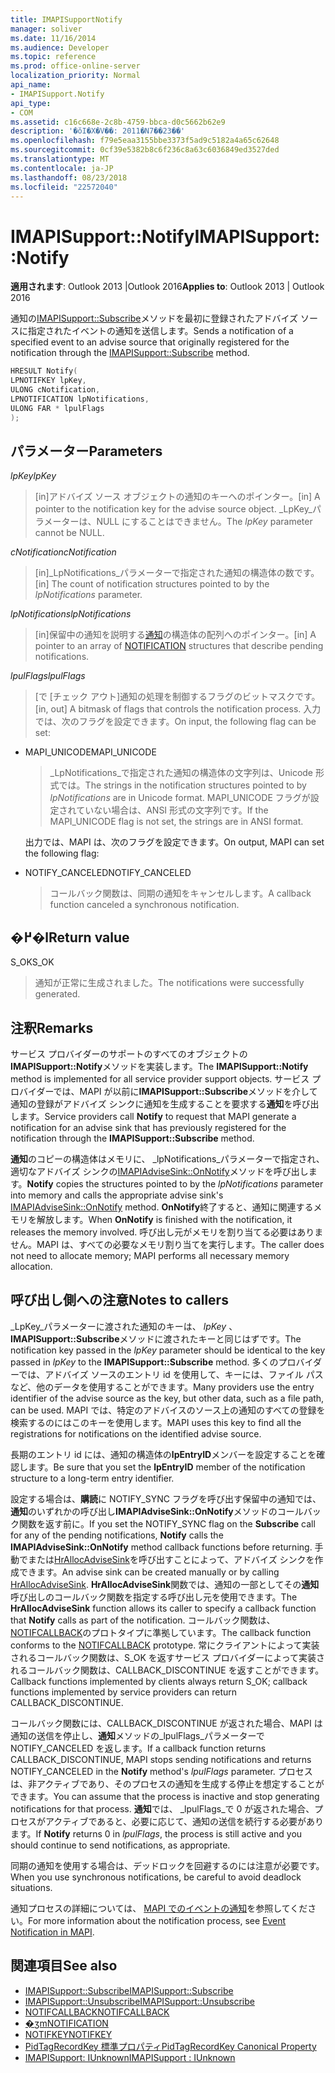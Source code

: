 ```yaml
---
title: IMAPISupportNotify
manager: soliver
ms.date: 11/16/2014
ms.audience: Developer
ms.topic: reference
ms.prod: office-online-server
localization_priority: Normal
api_name:
- IMAPISupport.Notify
api_type:
- COM
ms.assetid: c16c668e-2c8b-4759-bbca-d0c5662b62e9
description: '�ŏI�X�V��: 2011�N7��23��'
ms.openlocfilehash: f79e5eaa3155bbe3373f5ad9c5182a4a65c62648
ms.sourcegitcommit: 0cf39e5382b8c6f236c8a63c6036849ed3527ded
ms.translationtype: MT
ms.contentlocale: ja-JP
ms.lasthandoff: 08/23/2018
ms.locfileid: "22572040"
---
```

# <a name="imapisupportnotify"></a><span data-ttu-id="0183e-103">IMAPISupport::Notify</span><span class="sxs-lookup"><span data-stu-id="0183e-103">IMAPISupport::Notify</span></span>

<span data-ttu-id="0183e-104">**適用されます**: Outlook 2013 |Outlook 2016</span><span class="sxs-lookup"><span data-stu-id="0183e-104">**Applies to**: Outlook 2013 | Outlook 2016</span></span> 
  
<span data-ttu-id="0183e-105">通知の[IMAPISupport::Subscribe](imapisupport-subscribe.md)メソッドを最初に登録されたアドバイズ ソースに指定されたイベントの通知を送信します。</span><span class="sxs-lookup"><span data-stu-id="0183e-105">Sends a notification of a specified event to an advise source that originally registered for the notification through the [IMAPISupport::Subscribe](imapisupport-subscribe.md) method.</span></span> 
  
```cpp
HRESULT Notify(
LPNOTIFKEY lpKey,
ULONG cNotification,
LPNOTIFICATION lpNotifications,
ULONG FAR * lpulFlags
);
```

## <a name="parameters"></a><span data-ttu-id="0183e-106">パラメーター</span><span class="sxs-lookup"><span data-stu-id="0183e-106">Parameters</span></span>

<span data-ttu-id="0183e-107">_lpKey_</span><span class="sxs-lookup"><span data-stu-id="0183e-107">_lpKey_</span></span>
  
> <span data-ttu-id="0183e-108">[in]アドバイズ ソース オブジェクトの通知のキーへのポインター。</span><span class="sxs-lookup"><span data-stu-id="0183e-108">[in] A pointer to the notification key for the advise source object.</span></span> <span data-ttu-id="0183e-109">_LpKey_パラメーターは、NULL にすることはできません。</span><span class="sxs-lookup"><span data-stu-id="0183e-109">The  _lpKey_ parameter cannot be NULL.</span></span> 
    
<span data-ttu-id="0183e-110">_cNotification_</span><span class="sxs-lookup"><span data-stu-id="0183e-110">_cNotification_</span></span>
  
> <span data-ttu-id="0183e-111">[in]_LpNotifications_パラメーターで指定された通知の構造体の数です。</span><span class="sxs-lookup"><span data-stu-id="0183e-111">[in] The count of notification structures pointed to by the  _lpNotifications_ parameter.</span></span> 
    
<span data-ttu-id="0183e-112">_lpNotifications_</span><span class="sxs-lookup"><span data-stu-id="0183e-112">_lpNotifications_</span></span>
  
> <span data-ttu-id="0183e-113">[in]保留中の通知を説明する[通知](notification.md)の構造体の配列へのポインター。</span><span class="sxs-lookup"><span data-stu-id="0183e-113">[in] A pointer to an array of [NOTIFICATION](notification.md) structures that describe pending notifications.</span></span> 
    
<span data-ttu-id="0183e-114">_lpulFlags_</span><span class="sxs-lookup"><span data-stu-id="0183e-114">_lpulFlags_</span></span>
  
> <span data-ttu-id="0183e-115">[で [チェック アウト]通知の処理を制御するフラグのビットマスクです。</span><span class="sxs-lookup"><span data-stu-id="0183e-115">[in, out] A bitmask of flags that controls the notification process.</span></span> <span data-ttu-id="0183e-116">入力では、次のフラグを設定できます。</span><span class="sxs-lookup"><span data-stu-id="0183e-116">On input, the following flag can be set:</span></span>
    
  - <span data-ttu-id="0183e-117">MAPI_UNICODE</span><span class="sxs-lookup"><span data-stu-id="0183e-117">MAPI_UNICODE</span></span> 
    
    > <span data-ttu-id="0183e-118">_LpNotifications_で指定された通知の構造体の文字列は、Unicode 形式では。</span><span class="sxs-lookup"><span data-stu-id="0183e-118">The strings in the notification structures pointed to by  _lpNotifications_ are in Unicode format.</span></span> <span data-ttu-id="0183e-119">MAPI_UNICODE フラグが設定されていない場合は、ANSI 形式の文字列です。</span><span class="sxs-lookup"><span data-stu-id="0183e-119">If the MAPI_UNICODE flag is not set, the strings are in ANSI format.</span></span> 

    <span data-ttu-id="0183e-120">出力では、MAPI は、次のフラグを設定できます。</span><span class="sxs-lookup"><span data-stu-id="0183e-120">On output, MAPI can set the following flag:</span></span>
        
  - <span data-ttu-id="0183e-121">NOTIFY_CANCELED</span><span class="sxs-lookup"><span data-stu-id="0183e-121">NOTIFY_CANCELED</span></span> 
    
    > <span data-ttu-id="0183e-122">コールバック関数は、同期の通知をキャンセルします。</span><span class="sxs-lookup"><span data-stu-id="0183e-122">A callback function canceled a synchronous notification.</span></span>
    
## <a name="return-value"></a><span data-ttu-id="0183e-123">�߂�l</span><span class="sxs-lookup"><span data-stu-id="0183e-123">Return value</span></span>

<span data-ttu-id="0183e-124">S_OK</span><span class="sxs-lookup"><span data-stu-id="0183e-124">S_OK</span></span> 
  
> <span data-ttu-id="0183e-125">通知が正常に生成されました。</span><span class="sxs-lookup"><span data-stu-id="0183e-125">The notifications were successfully generated.</span></span>
    
## <a name="remarks"></a><span data-ttu-id="0183e-126">注釈</span><span class="sxs-lookup"><span data-stu-id="0183e-126">Remarks</span></span>

<span data-ttu-id="0183e-127">サービス プロバイダーのサポートのすべてのオブジェクトの**IMAPISupport::Notify**メソッドを実装します。</span><span class="sxs-lookup"><span data-stu-id="0183e-127">The **IMAPISupport::Notify** method is implemented for all service provider support objects.</span></span> <span data-ttu-id="0183e-128">サービス プロバイダーでは、MAPI が以前に**IMAPISupport::Subscribe**メソッドを介して通知の登録がアドバイズ シンクに通知を生成することを要求する**通知**を呼び出します。</span><span class="sxs-lookup"><span data-stu-id="0183e-128">Service providers call **Notify** to request that MAPI generate a notification for an advise sink that has previously registered for the notification through the **IMAPISupport::Subscribe** method.</span></span> 
  
<span data-ttu-id="0183e-129">**通知**のコピーの構造体はメモリに、 _lpNotifications_パラメーターで指定され、適切なアドバイズ シンクの[IMAPIAdviseSink::OnNotify](imapiadvisesink-onnotify.md)メソッドを呼び出します。</span><span class="sxs-lookup"><span data-stu-id="0183e-129">**Notify** copies the structures pointed to by the  _lpNotifications_ parameter into memory and calls the appropriate advise sink's [IMAPIAdviseSink::OnNotify](imapiadvisesink-onnotify.md) method.</span></span> <span data-ttu-id="0183e-130">**OnNotify**終了すると、通知に関連するメモリを解放します。</span><span class="sxs-lookup"><span data-stu-id="0183e-130">When **OnNotify** is finished with the notification, it releases the memory involved.</span></span> <span data-ttu-id="0183e-131">呼び出し元がメモリを割り当てる必要はありません。MAPI は、すべての必要なメモリ割り当てを実行します。</span><span class="sxs-lookup"><span data-stu-id="0183e-131">The caller does not need to allocate memory; MAPI performs all necessary memory allocation.</span></span> 
  
## <a name="notes-to-callers"></a><span data-ttu-id="0183e-132">呼び出し側への注意</span><span class="sxs-lookup"><span data-stu-id="0183e-132">Notes to callers</span></span>

<span data-ttu-id="0183e-133">_LpKey_パラメーターに渡された通知のキーは、 _lpKey_ 、 **IMAPISupport::Subscribe**メソッドに渡されたキーと同じはずです。</span><span class="sxs-lookup"><span data-stu-id="0183e-133">The notification key passed in the  _lpKey_ parameter should be identical to the key passed in  _lpKey_ to the **IMAPISupport::Subscribe** method.</span></span> <span data-ttu-id="0183e-134">多くのプロバイダーでは、アドバイズ ソースのエントリ id を使用して、キーには、ファイル パスなど、他のデータを使用することができます。</span><span class="sxs-lookup"><span data-stu-id="0183e-134">Many providers use the entry identifier of the advise source as the key, but other data, such as a file path, can be used.</span></span> <span data-ttu-id="0183e-135">MAPI では、特定のアドバイスのソース上の通知のすべての登録を検索するのにはこのキーを使用します。</span><span class="sxs-lookup"><span data-stu-id="0183e-135">MAPI uses this key to find all the registrations for notifications on the identified advise source.</span></span> 
  
<span data-ttu-id="0183e-136">長期のエントリ id には、通知の構造体の**lpEntryID**メンバーを設定することを確認します。</span><span class="sxs-lookup"><span data-stu-id="0183e-136">Be sure that you set the **lpEntryID** member of the notification structure to a long-term entry identifier.</span></span> 
  
<span data-ttu-id="0183e-137">設定する場合は、**購読**に NOTIFY_SYNC フラグを呼び出す保留中の通知では、**通知**のいずれかの呼び出し**IMAPIAdviseSink::OnNotify**メソッドのコールバック関数を返す前に。</span><span class="sxs-lookup"><span data-stu-id="0183e-137">If you set the NOTIFY_SYNC flag on the **Subscribe** call for any of the pending notifications, **Notify** calls the **IMAPIAdviseSink::OnNotify** method callback functions before returning.</span></span> <span data-ttu-id="0183e-138">手動でまたは[HrAllocAdviseSink](hrallocadvisesink.md)を呼び出すことによって、アドバイズ シンクを作成できます。</span><span class="sxs-lookup"><span data-stu-id="0183e-138">An advise sink can be created manually or by calling [HrAllocAdviseSink](hrallocadvisesink.md).</span></span> <span data-ttu-id="0183e-139">**HrAllocAdviseSink**関数では、通知の一部としてその**通知**呼び出しのコールバック関数を指定する呼び出し元を使用できます。</span><span class="sxs-lookup"><span data-stu-id="0183e-139">The **HrAllocAdviseSink** function allows its caller to specify a callback function that **Notify** calls as part of the notification.</span></span> <span data-ttu-id="0183e-140">コールバック関数は、 [NOTIFCALLBACK](notifcallback.md)のプロトタイプに準拠しています。</span><span class="sxs-lookup"><span data-stu-id="0183e-140">The callback function conforms to the [NOTIFCALLBACK](notifcallback.md) prototype.</span></span> <span data-ttu-id="0183e-141">常にクライアントによって実装されるコールバック関数は、S_OK を返すサービス プロバイダーによって実装されるコールバック関数は、CALLBACK_DISCONTINUE を返すことができます。</span><span class="sxs-lookup"><span data-stu-id="0183e-141">Callback functions implemented by clients always return S_OK; callback functions implemented by service providers can return CALLBACK_DISCONTINUE.</span></span> 
  
<span data-ttu-id="0183e-142">コールバック関数には、CALLBACK_DISCONTINUE が返された場合、MAPI は通知の送信を停止し、**通知**メソッドの_lpulFlags_パラメーターで NOTIFY_CANCELED を返します。</span><span class="sxs-lookup"><span data-stu-id="0183e-142">If a callback function returns CALLBACK_DISCONTINUE, MAPI stops sending notifications and returns NOTIFY_CANCELED in the **Notify** method's  _lpulFlags_ parameter.</span></span> <span data-ttu-id="0183e-143">プロセスは、非アクティブであり、そのプロセスの通知を生成する停止を想定することができます。</span><span class="sxs-lookup"><span data-stu-id="0183e-143">You can assume that the process is inactive and stop generating notifications for that process.</span></span> <span data-ttu-id="0183e-144">**通知**では、 _lpulFlags_で 0 が返された場合、プロセスがアクティブであると、必要に応じて、通知の送信を続行する必要があります。</span><span class="sxs-lookup"><span data-stu-id="0183e-144">If **Notify** returns 0 in  _lpulFlags_, the process is still active and you should continue to send notifications, as appropriate.</span></span>
  
<span data-ttu-id="0183e-145">同期の通知を使用する場合は、デッドロックを回避するのには注意が必要です。</span><span class="sxs-lookup"><span data-stu-id="0183e-145">When you use synchronous notifications, be careful to avoid deadlock situations.</span></span>
  
<span data-ttu-id="0183e-146">通知プロセスの詳細については、 [MAPI でのイベントの通知](event-notification-in-mapi.md)を参照してください。</span><span class="sxs-lookup"><span data-stu-id="0183e-146">For more information about the notification process, see [Event Notification in MAPI](event-notification-in-mapi.md).</span></span> 
  
## <a name="see-also"></a><span data-ttu-id="0183e-147">関連項目</span><span class="sxs-lookup"><span data-stu-id="0183e-147">See also</span></span>

- [<span data-ttu-id="0183e-148">IMAPISupport::Subscribe</span><span class="sxs-lookup"><span data-stu-id="0183e-148">IMAPISupport::Subscribe</span></span>](imapisupport-subscribe.md)  
- [<span data-ttu-id="0183e-149">IMAPISupport::Unsubscribe</span><span class="sxs-lookup"><span data-stu-id="0183e-149">IMAPISupport::Unsubscribe</span></span>](imapisupport-unsubscribe.md)  
- [<span data-ttu-id="0183e-150">NOTIFCALLBACK</span><span class="sxs-lookup"><span data-stu-id="0183e-150">NOTIFCALLBACK</span></span>](notifcallback.md) 
- [<span data-ttu-id="0183e-151">�ʒm</span><span class="sxs-lookup"><span data-stu-id="0183e-151">NOTIFICATION</span></span>](notification.md)  
- [<span data-ttu-id="0183e-152">NOTIFKEY</span><span class="sxs-lookup"><span data-stu-id="0183e-152">NOTIFKEY</span></span>](notifkey.md)  
- [<span data-ttu-id="0183e-153">PidTagRecordKey 標準プロパティ</span><span class="sxs-lookup"><span data-stu-id="0183e-153">PidTagRecordKey Canonical Property</span></span>](pidtagrecordkey-canonical-property.md)  
- [<span data-ttu-id="0183e-154">IMAPISupport: IUnknown</span><span class="sxs-lookup"><span data-stu-id="0183e-154">IMAPISupport : IUnknown</span></span>](imapisupportiunknown.md)

